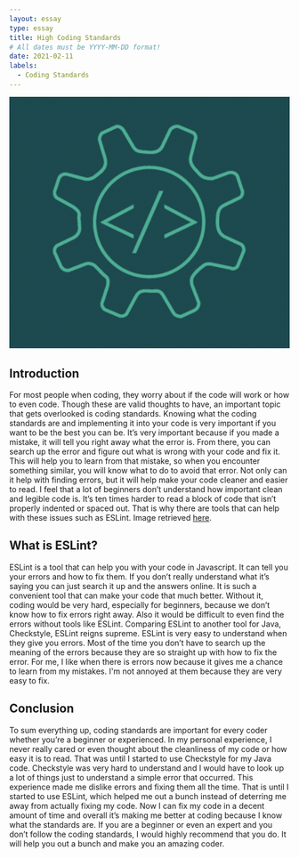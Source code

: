 ```yaml
---
layout: essay
type: essay
title: High Coding Standards
# All dates must be YYYY-MM-DD format!
date: 2021-02-11
labels:
  - Coding Standards
---
```


<img class="ui medium right floated rounded image" src="../images/software.png">

## Introduction

For most people when coding, they worry about if the code will work or how to even code. Though these are valid thoughts to have, an important topic that gets overlooked is coding standards. Knowing what the coding standards are and implementing it into your code is very important if you want to be the best you can be. It’s very important because if you made a mistake, it will tell you right away what the error is. From there, you can search up the error and figure out what is wrong with your code and fix it. This will help you to learn from that mistake, so when you encounter something similar, you will know what to do to avoid that error. Not only can it help with finding errors, but it will help make your code cleaner and easier to read. I feel that a lot of beginners don’t understand how important clean and legible code is. It’s ten times harder to read a block of code that isn’t properly indented or spaced out. That is why there are tools that can help with these issues such as ESLint. Image retrieved [here](https://www.microsoft.com/en-us/research/group/research-software-engineering-rise/).

## What is ESLint?

ESLint is a tool that can help you with your code in Javascript. It can tell you your errors and how to fix them. If you don’t really understand what it’s saying you can just search it up and the answers online. It is such a convenient tool that can make your code that much better. Without it, coding would be very hard, especially for beginners, because we don’t know how to fix errors right away. Also it would be difficult to even find the errors without tools like ESLint. Comparing ESLint to another tool for Java, Checkstyle, ESLint reigns supreme. ESLint is very easy to understand when they give you errors. Most of the time you don’t have to search up the meaning of the errors because they are so straight up with how to fix the error. For me, I like when there is errors now because it gives me a chance to learn from my mistakes. I'm not annoyed at them because they are very easy to fix. 

## Conclusion

To sum everything up, coding standards are important for every coder whether you’re a beginner or experienced. In my personal experience, I never really cared or even thought about the cleanliness of my code or how easy it is to read. That was until I started to use Checkstyle for my Java code. Checkstyle was very hard to understand and I would have to look up a lot of things just to understand a simple error that occurred. This experience made me dislike errors and fixing them all the time. That is until I started to use ESLint, which helped me out a bunch instead of deterring me away from actually fixing my code. Now I can fix my code in a decent amount of time and overall it’s making me better at coding because I know what the standards are. If you are a beginner or even an expert and you don’t follow the coding standards, I would highly recommend that you do. It will help you out a bunch and make you an amazing coder.


